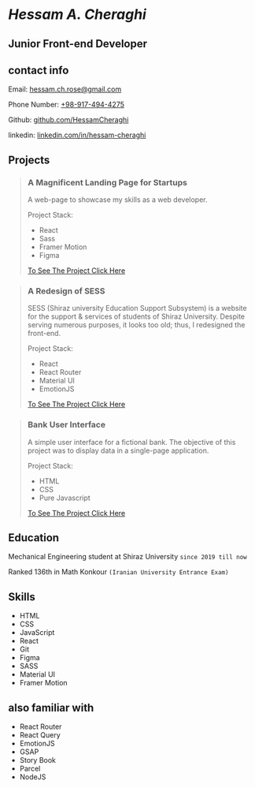 # _Hessam A. Cheraghi_

## Junior Front-end Developer

## contact info

Email: [hessam.ch.rose@gmail.com](mailto:hessam.ch.rose@gmail.com)

Phone Number: [+98-917-494-4275](tel:+98-917-494-4275)

Github: [github.com/HessamCheraghi](https://github.com/HessamCheraghi)

linkedin: [linkedin.com/in/hessam-cheraghi](https://www.linkedin.com/in/hessam-cheraghi/)

## Projects

> ### A Magnificent Landing Page for Startups
>
> A web-page to showcase my skills as a web developer.
>
> Project Stack:
>
> - React
> - Sass
> - Framer Motion
> - Figma
>
> [To See The Project Click Here](https://hessamcheraghi.github.io/landing-page-v1/)

> ### A Redesign of SESS
>
> SESS (Shiraz university Education Support Subsystem) is a website for the support & services of students of Shiraz University. Despite serving numerous purposes, it looks too old; thus, I redesigned the front-end.
>
> Project Stack:
>
> - React
> - React Router
> - Material UI
> - EmotionJS
>
> [To See The Project Click Here](https://hessamcheraghi.github.io/sess-rip-off/)

> ### Bank User Interface
>
> A simple user interface for a fictional bank. The objective of this project was to display data in a single-page application.
>
> Project Stack:
>
> - HTML
> - CSS
> - Pure Javascript
>
> [To See The Project Click Here](https://hessamcheraghi.github.io/bank-UI/)

## Education

Mechanical Engineering student at Shiraz University `since 2019 till now`

Ranked 136th in Math Konkour `(Iranian University Entrance Exam)`

## Skills

- HTML
- CSS
- JavaScript
- React
- Git
- Figma
- SASS
- Material UI
- Framer Motion

## also familiar with

- React Router
- React Query
- EmotionJS
- GSAP
- Story Book
- Parcel
- NodeJS
